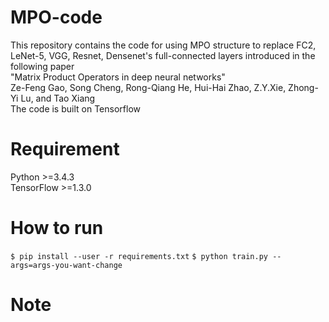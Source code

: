 # MPO-code
  This repository contains the code for using MPO structure to replace FC2, LeNet-5, VGG, Resnet, Densenet's full-connected layers introduced in the following paper <br>
  "Matrix Product Operators in deep neural networks" <br>
  Ze-Feng Gao, Song Cheng, Rong-Qiang He, Hui-Hai Zhao, Z.Y.Xie, Zhong-Yi Lu, and Tao Xiang <br>
  The code is built on Tensorflow
# Requirement
  Python >=3.4.3 <br> TensorFlow >=1.3.0
# How to run
`$ pip install --user -r requirements.txt`
`$ python train.py --args=args-you-want-change `
# Note
  
  
 
